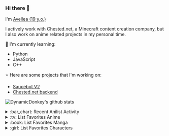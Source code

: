 ### Hi there 👋

I'm [Avellea (19 y.o.)](https://dynamicdonkey.github.io/)

I actively work with Chested.net, a Minecraft content creation company, but I also work on anime related projects in my personal time.

:page_with_curl: I'm currently learning:
- Python
- JavaScript
- C++

:star: Here are some projects that I'm working on:
- [Saucebot V2](https://github.com/DynamicDonkey/Saucebot-V2)
- [Chested.net backend](https://chested.net/)

![DynamicDonkey's github stats](https://bad-apple-github-readme.vercel.app/api?show_bg=1&username=DynamicDonkey)


<details>
<summary>:bar_chart: Recent Anilist Activity</summary>
  
<!-- anilist_activity starts -->
<!-- anilist_activity ends -->

</details>

<details>
<summary>:tv: List Favorites Anime</summary>
  
<!-- favorites_anime starts -->
<!-- favorites_anime ends -->

</details>

<details>
<summary>:book: List Favorites Manga</summary>
  
<!-- favorites_manga starts -->
<!-- favorites_manga ends -->

</details>

<details>
<summary>:girl: List Favorites Characters</summary>
  
<!-- favorites_characters starts -->
<!-- favorites_characters ends -->

</details>
